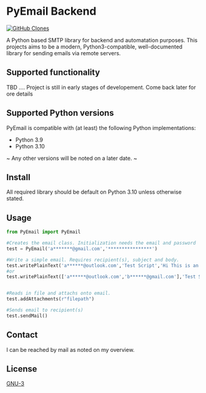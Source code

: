 PyEmail Backend
===============
[![GitHub Clones](https://img.shields.io/badge/dynamic/json?color=success&label=Clone&query=count&url=https://gist.githubusercontent.com/MisterSoandSo/1a51ed347f57857e2304f54123de2759/raw/clone.json&logo=github)](https://github.com/MShawon/github-clone-count-badge)

A Python based SMTP library for backend and automatation purposes. This projects aims to be a modern, Python3-compatible, well-documented library for
sending emails via remote servers.

## Supported functionality
TBD .... Project is still in early stages of developement. Come back later for ore details

## Supported Python versions
PyEmail is compatible with (at least) the following Python implementations:
* Python 3.9
* Python 3.10

~ Any other versions will be noted on a later date. ~

## Install
All required library should be default on Python 3.10 unless otherwise stated.

## Usage

```python
from PyEmail import PyEmail

#Creates the email class. Initialization needs the email and password
test = PyEmail('a*******@gmail.com','****************')

#Write a simple email. Requires recipient(s), subject and body.
test.writePlainText('a******@outlook.com','Test Script','Hi This is an automated test message')
#or
test.writePlainText(['a******@outlook.com','b******@gmail.com'],'Test Script','Hi This is an automated test message')


#Reads in file and attachs onto email.
test.addAttachments(r"filepath")

#Sends email to recipient(s)
test.sendMail()

```
## Contact
I can be reached by mail as noted on my overview.

## License
[GNU-3](https://choosealicense.com/licenses/gpl-3.0/)
